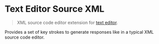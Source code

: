 Text Editor Source XML
======================

> XML source code editor extension for [text editor](https://github.com/taufik-nurrohman/text-editor).

Provides a set of key strokes to generate responses like in a typical XML source code editor.